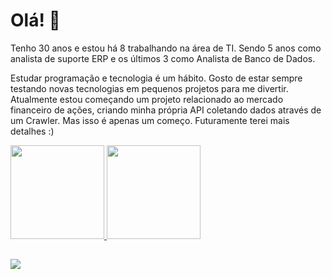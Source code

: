<h1>Olá! 👋</h1>

 <div>
  <p>
    Tenho 30 anos e estou há 8 trabalhando na área de TI. Sendo 5 anos como analista de suporte ERP e os últimos 3 como Analista de Banco de Dados.
  </p>
  
  <p>
    Estudar programação e tecnologia é um hábito. Gosto de estar sempre testando novas tecnologias em pequenos projetos para me divertir. <br />
    Atualmente estou começando um projeto relacionado ao mercado financeiro de ações, criando minha própria API coletando dados através de um Crawler. Mas isso é apenas um começo. Futuramente terei mais detalhes :)
  </p>
  
</div>

 <div>
  <a href="https://github.com/marquesfelip">
  <img height="150em" src="https://github-readme-stats.vercel.app/api?username=marquesfelip&show_icons=true&theme=dark&include_all_commits=true&count_private=true"/>
  <img height="150em" src="https://github-readme-stats.vercel.app/api/top-langs/?username=marquesfelip&layout=compact&langs_count=7&theme=dark"/>
</div>
  
##
  
<div> 
    <a href="https://www.linkedin.com/in/felipemarquessouza/" target="_blank"><img src="https://img.shields.io/badge/-LinkedIn-%230077B5?style=for-the-badge&logo=linkedin&logoColor=white" target="_blank"></a>
</div>  
